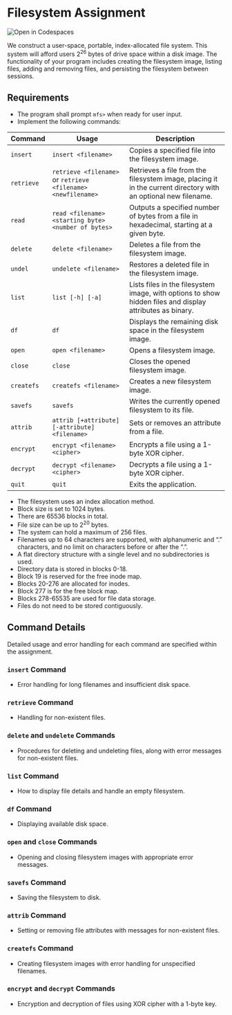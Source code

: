 # Filesystem Assignment

![Open in Codespaces](https://classroom.github.com/assets/launch-codespace-7f7980b617ed060a017424585567c406b6ee15c891e84e1186181d67ecf80aa0.svg)

We construct a user-space, portable, index-allocated file system. This system will afford users 2<sup>26</sup> bytes of drive space within a disk image. The functionality of your program includes creating the filesystem image, listing files, adding and removing files, and persisting the filesystem between sessions.

## Requirements

- The program shall prompt `mfs>` when ready for user input.
- Implement the following commands:

| Command   | Usage                                            | Description                                                                                                   |
|-----------|--------------------------------------------------|---------------------------------------------------------------------------------------------------------------|
| `insert`  | `insert <filename>`                              | Copies a specified file into the filesystem image.                                                            |
| `retrieve`| `retrieve <filename>` or `retrieve <filename> <newfilename>` | Retrieves a file from the filesystem image, placing it in the current directory with an optional new filename.|
| `read`    | `read <filename> <starting byte> <number of bytes>` | Outputs a specified number of bytes from a file in hexadecimal, starting at a given byte.                     |
| `delete`  | `delete <filename>`                              | Deletes a file from the filesystem image.                                                                     |
| `undel`   | `undelete <filename>`                            | Restores a deleted file in the filesystem image.                                                              |
| `list`    | `list [-h] [-a]`                                 | Lists files in the filesystem image, with options to show hidden files and display attributes as binary.      |
| `df`      | `df`                                             | Displays the remaining disk space in the filesystem image.                                                    |
| `open`    | `open <filename>`                                | Opens a filesystem image.                                                                                     |
| `close`   | `close`                                          | Closes the opened filesystem image.                                                                           |
| `createfs`| `createfs <filename>`                            | Creates a new filesystem image.                                                                               |
| `savefs`  | `savefs`                                         | Writes the currently opened filesystem to its file.                                                           |
| `attrib`  | `attrib [+attribute] [-attribute] <filename>`    | Sets or removes an attribute from a file.                                                                     |
| `encrypt` | `encrypt <filename> <cipher>`                    | Encrypts a file using a 1-byte XOR cipher.                                                                    |
| `decrypt` | `decrypt <filename> <cipher>`                    | Decrypts a file using a 1-byte XOR cipher.                                                                    |
| `quit`    | `quit`                                           | Exits the application.                                                                                        |

- The filesystem uses an index allocation method.
- Block size is set to 1024 bytes.
- There are 65536 blocks in total.
- File size can be up to 2<sup>20</sup> bytes.
- The system can hold a maximum of 256 files.
- Filenames up to 64 characters are supported, with alphanumeric and “.” characters, and no limit on characters before or after the “.”.
- A flat directory structure with a single level and no subdirectories is used.
- Directory data is stored in blocks 0-18.
- Block 19 is reserved for the free inode map.
- Blocks 20-276 are allocated for inodes.
- Block 277 is for the free block map.
- Blocks 278-65535 are used for file data storage.
- Files do not need to be stored contiguously.

## Command Details

Detailed usage and error handling for each command are specified within the assignment.

### `insert` Command

- Error handling for long filenames and insufficient disk space.

### `retrieve` Command

- Handling for non-existent files.

### `delete` and `undelete` Commands

- Procedures for deleting and undeleting files, along with error messages for non-existent files.

### `list` Command

- How to display file details and handle an empty filesystem.

### `df` Command

- Displaying available disk space.

### `open` and `close` Commands

- Opening and closing filesystem images with appropriate error messages.

### `savefs` Command

- Saving the filesystem to disk.

### `attrib` Command

- Setting or removing file attributes with messages for non-existent files.

### `createfs` Command

- Creating filesystem images with error handling for unspecified filenames.

### `encrypt` and `decrypt` Commands

- Encryption and decryption of files using XOR cipher with a 1-byte key.

